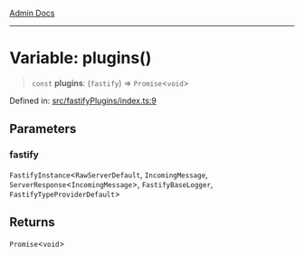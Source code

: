 [Admin Docs](/)

***

# Variable: plugins()

> `const` **plugins**: (`fastify`) => `Promise`\<`void`\>

Defined in: [src/fastifyPlugins/index.ts:9](https://github.com/Sourya07/talawa-api/blob/61a1911602b2f0aac7635e08ae2918f4f768e8ff/src/fastifyPlugins/index.ts#L9)

## Parameters

### fastify

`FastifyInstance`\<`RawServerDefault`, `IncomingMessage`, `ServerResponse`\<`IncomingMessage`\>, `FastifyBaseLogger`, `FastifyTypeProviderDefault`\>

## Returns

`Promise`\<`void`\>
